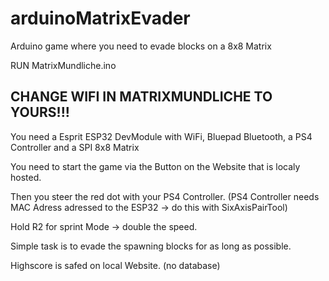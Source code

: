 # arduinoMatrixEvader
Arduino game where you need to evade blocks on a 8x8 Matrix

RUN MatrixMundliche.ino

## CHANGE WIFI IN MATRIXMUNDLICHE TO YOURS!!!

You need a Esprit ESP32 DevModule with WiFi, Bluepad Bluetooth, a PS4 Controller and a SPI 8x8 Matrix

You need to start the game via the Button on the Website that is localy hosted.

Then you steer the red dot with your PS4 Controller.
(PS4 Controller needs MAC Adress adressed to the ESP32 -> do this with SixAxisPairTool)

Hold R2 for sprint Mode -> double the speed.

Simple task is to evade the spawning blocks for as long as possible.

Highscore is safed on local Website. (no database)
